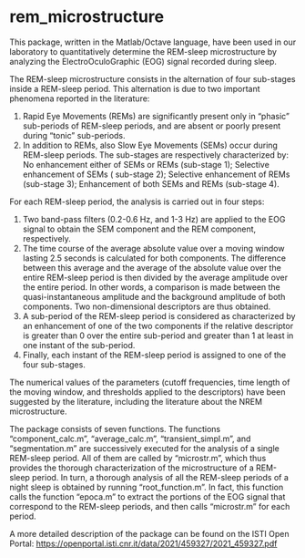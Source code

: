 # rem_microstructure
This package, written in the Matlab/Octave language, have been used in our laboratory to quantitatively determine the REM-sleep microstructure by analyzing the ElectroOculoGraphic (EOG) signal recorded during sleep.


The REM-sleep microstructure consists in the alternation of four sub-stages inside a REM-sleep period. This alternation is due to two important phenomena reported in the literature:
1) Rapid Eye Movements (REMs) are significantly present only in “phasic” sub-periods of REM-sleep periods, and are absent or poorly present during “tonic” sub-periods.
2) In addition to REMs, also Slow Eye Movements (SEMs) occur during REM-sleep periods.
The sub-stages are respectively characterized by:
No enhancement either of SEMs or REMs (sub-stage 1);
Selective enhancement of SEMs ( sub-stage 2);
Selective enhancement of REMs (sub-stage 3);
Enhancement of both SEMs and REMs (sub-stage 4).

For each REM-sleep period, the analysis is carried out in four steps:
1)	Two band-pass filters (0.2-0.6 Hz, and 1-3 Hz) are applied to the EOG signal to obtain the SEM component and the REM component, respectively.
2)	The time course of the average absolute value over a moving window lasting 2.5 seconds is calculated for both components. The difference between this average and the average of the absolute value over the entire REM-sleep period is then divided by the average amplitude over the entire period. In other words, a comparison is made between the quasi-instantaneous amplitude and the background amplitude of both components. Two non-dimensional descriptors are thus obtained.
3)	A sub-period of the REM-sleep period is considered as characterized by an enhancement of one of the two components if the relative descriptor is greater than 0 over the entire sub-period and greater than 1 at least in one instant of the sub-period.
4)	Finally, each instant of the REM-sleep period is assigned to one of the four sub-stages.

The numerical values of the parameters (cutoff frequencies, time length of the moving window, and thresholds applied to the descriptors) have been suggested by the literature, including the literature about the NREM microstructure.

The package consists of seven functions.
The functions “component_calc.m”, “average_calc.m”, “transient_simpl.m”, and “segmentation.m” are successively executed for the analysis of a single REM-sleep period. All of them are called by “microstr.m”, which thus provides the thorough characterization of the microstructure of a REM-sleep period.
In turn, a thorough analysis of all the REM-sleep periods of a night sleep is obtained by running “root_function.m”. In fact, this function calls the function “epoca.m” to extract the portions of the EOG signal that correspond to the REM-sleep periods, and then calls “microstr.m” for each period.

A more detailed description of the package can be found on the ISTI Open Portal:
https://openportal.isti.cnr.it/data/2021/459327/2021_459327.pdf





